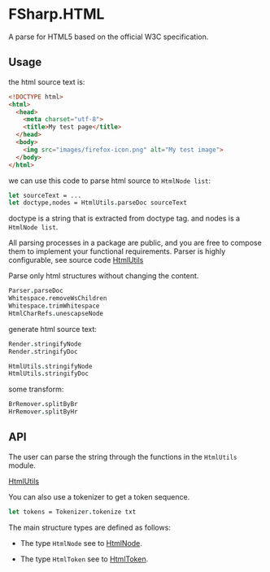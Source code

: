 # FSharp.HTML

A parse for HTML5 based on the official W3C specification.

## Usage

the html source text is:

```html
<!DOCTYPE html>
<html>
  <head>
    <meta charset="utf-8">
    <title>My test page</title>
  </head>
  <body>
    <img src="images/firefox-icon.png" alt="My test image">
  </body>
</html>
```

we can use this code to parse html source to `HtmlNode list`:

```fsharp
let sourceText = ...
let doctype,nodes = HtmlUtils.parseDoc sourceText
```

doctype is a string that is extracted from doctype tag. and nodes is a `HtmlNode list`.

All parsing processes in a package are public, and you are free to compose them to implement your functional requirements. Parser is highly configurable, see source code [HtmlUtils](https://github.com/xp44mm/FSharp.HTML/blob/master/FSharp.HTML/HtmlUtils.fs)

Parse only html structures without changing the content.
```fsharp
Parser.parseDoc
Whitespace.removeWsChildren
Whitespace.trimWhitespace
HtmlCharRefs.unescapseNode
```

generate html source text:

```Fsharp
Render.stringifyNode
Render.stringifyDoc

HtmlUtils.stringifyNode
HtmlUtils.stringifyDoc
```

some transform:

```fsharp
BrRemover.splitByBr
HrRemover.splitByHr
```

## API

The user can parse the string through the functions in the `HtmlUtils` module.

[HtmlUtils](https://github.com/xp44mm/FSharp.HTML/blob/master/FSharp.HTML/HtmlUtils.fs)

You can also use a tokenizer to get a token sequence.

```fsharp
let tokens = Tokenizer.tokenize txt 
```

The main structure types are defined as follows:

- The type `HtmlNode` see to [HtmlNode](https://github.com/xp44mm/FSharp.HTML/blob/master/FSharp.HTML/HtmlNode.fs).

- The type `HtmlToken` see to [HtmlToken](https://github.com/xp44mm/FSharp.HTML/blob/master/FSharp.HTML/HtmlToken.fs).
